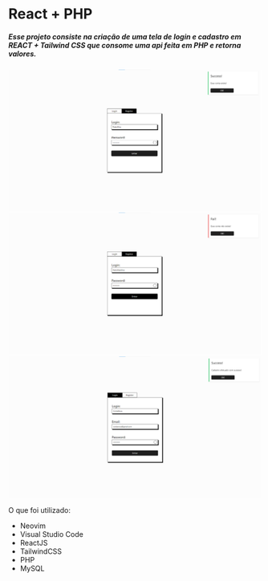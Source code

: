# React + PHP

##### Esse projeto consiste na criação de uma tela de login e cadastro em REACT + Tailwind CSS que consome uma api feita em PHP e retorna valores.

<img src="./img1.png">
<img src="./img2.png">
<img src="./img3.png">

O que foi utilizado:

- Neovim
- Visual Studio Code
- ReactJS
- TailwindCSS
- PHP
- MySQL
